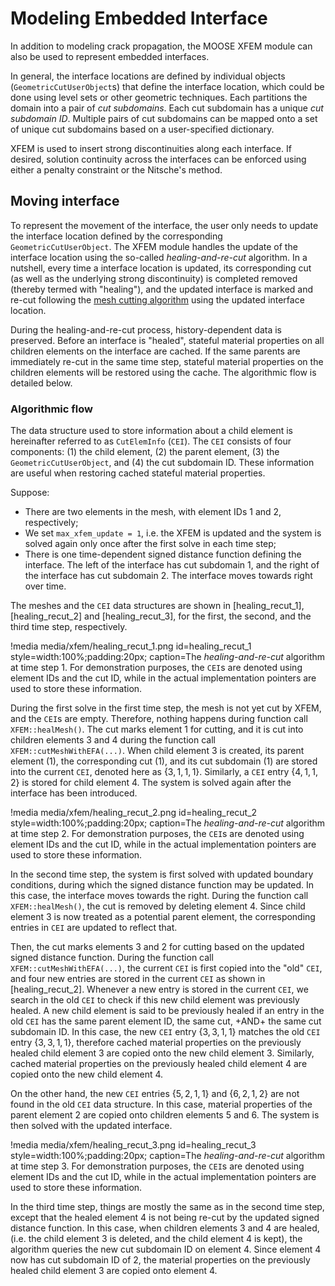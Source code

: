 # Modeling Embedded Interface

In addition to modeling crack propagation, the MOOSE XFEM module can also be used to represent embedded interfaces.

In general, the interface locations are defined by individual objects (`GeometricCutUserObject`s) that define the interface location, which could be done using level sets or other geometric techniques. Each partitions the domain into a pair of *cut subdomains*. Each cut subdomain has a unique *cut subdomain ID*. Multiple pairs of cut subdomains can be mapped onto a set of unique cut subdomains based on a user-specified dictionary.

XFEM is used to insert strong discontinuities along each interface. If desired, solution continuity across the interfaces can be enforced using either a penalty constraint or the Nitsche's method.  

## Moving interface

To represent the movement of the interface, the user only needs to update the interface location defined by the corresponding `GeometricCutUserObject`. The XFEM module handles the update of the interface location using the so-called *healing-and-re-cut* algorithm. In a nutshell, every time a interface location is updated, its corresponding cut (as well as the underlying strong discontinuity) is completed removed (thereby termed with "healing"), and the updated interface is marked and re-cut following the [mesh cutting algorithm](xfem/theory/theory.md#mesh_cutting_alg) using the updated interface location.

During the healing-and-re-cut process, history-dependent data is preserved. Before an interface is "healed", stateful material properties on all children elements on the interface are cached. If the same parents are immediately re-cut in the same time step, stateful material properties on the children elements will be restored using the cache. The algorithmic flow is detailed below.

### Algorithmic flow

The data structure used to store information about a child element is hereinafter referred to as `CutElemInfo` (`CEI`). The `CEI` consists of four components: (1) the child element, (2) the parent element, (3) the `GeometricCutUserObject`, and (4) the cut subdomain ID. These information are useful when restoring cached stateful material properties.

Suppose:

- There are two elements in the mesh, with element IDs 1 and 2, respectively;
- We set `max_xfem_update = 1`, i.e. the XFEM is updated and the system is solved again only once after the first solve in each time step;
- There is one time-dependent signed distance function defining the interface. The left of the interface has cut subdomain 1, and the right of the interface has cut subdomain 2. The interface moves towards right over time.

The meshes and the `CEI` data structures are shown in [healing_recut_1], [healing_recut_2] and [healing_recut_3], for the first, the second, and the third time step, respectively.

!media media/xfem/healing_recut_1.png
       id=healing_recut_1
       style=width:100%;padding:20px;
       caption=The *healing-and-re-cut* algorithm at time step 1. For demonstration purposes, the `CEI`s are denoted using element IDs and the cut ID, while in the actual implementation pointers are used to store these information.

During the first solve in the first time step, the mesh is not yet cut by XFEM, and the `CEI`s are empty. Therefore, nothing happens during function call `XFEM::healMesh()`. The cut marks element 1 for cutting, and it is cut into children elements 3 and 4 during the function call `XFEM::cutMeshWithEFA(...)`. When child element 3 is created, its parent element (1), the corresponding cut (1), and its cut subdomain (1) are stored into the current `CEI`, denoted here as $\{3,1,1,1\}$. Similarly, a `CEI` entry $\{4,1,1,2\}$ is stored for child element 4. The system is solved again after the interface has been introduced.

!media media/xfem/healing_recut_2.png
       id=healing_recut_2
       style=width:100%;padding:20px;
       caption=The *healing-and-re-cut* algorithm at time step 2. For demonstration purposes, the `CEI`s are denoted using element IDs and the cut ID, while in the actual implementation pointers are used to store these information.

In the second time step, the system is first solved with updated boundary conditions, during which the signed distance function may be updated. In this case, the interface moves towards the right. During the function call `XFEM::healMesh()`, the cut is removed by deleting element 4. Since child element 3 is now treated as a potential parent element, the corresponding entries in `CEI` are updated to reflect that.

Then, the cut marks elements 3 and 2 for cutting based on the updated signed distance function. During the function call `XFEM::cutMeshWithEFA(...)`, the current `CEI` is first copied into the "old" `CEI`, and four new entries are stored in the current `CEI` as shown in [healing_recut_2]. Whenever a new entry is stored in the current `CEI`, we search in the old `CEI` to check if this new child element was previously healed. A new child element is said to be previously healed if an entry in the old `CEI` has the same parent element ID, the same cut, +AND+ the same cut subdomain ID. In this case, the new `CEI` entry $\{3,3,1,1\}$ matches the old `CEI` entry $\{3,3,1,1\}$, therefore cached material properties on the previously healed child element 3 are copied onto the new child element 3. Similarly, cached material properties on the previously healed child element 4 are copied onto the new child element 4.

On the other hand, the new `CEI` entries $\{5,2,1,1\}$ and $\{6,2,1,2\}$ are not found in the old `CEI` data structure. In this case, material properties of the parent element 2 are copied onto children elements 5 and 6. The system is then solved with the updated interface.

!media media/xfem/healing_recut_3.png
       id=healing_recut_3
       style=width:100%;padding:20px;
       caption=The *healing-and-re-cut* algorithm at time step 3. For demonstration purposes, the `CEI`s are denoted using element IDs and the cut ID, while in the actual implementation pointers are used to store these information.

In the third time step, things are mostly the same as in the second time step, except that the healed element 4 is not being re-cut by the updated signed distance function. In this case, when children elements 3 and 4 are healed, (i.e. the child element 3 is deleted, and the child element 4 is kept), the algorithm queries the new cut subdomain ID on element 4. Since element 4 now has cut subdomain ID of 2, the material properties on the previously healed child element 3 are copied onto element 4.
